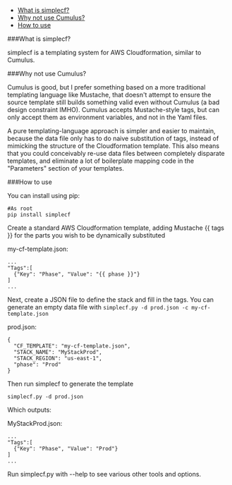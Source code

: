 - [What is simplecf?](#what-is-simplecf)
- [Why not use Cumulus?](#why-not-use-cumulus)
- [How to use](#how-to-use)

###What is simplecf?

simplecf is a templating system for AWS Cloudformation, similar to Cumulus.

###Why not use Cumulus?

Cumulus is good, but I prefer something based on a more traditional templating language like Mustache, that doesn't attempt to ensure the source template still builds something valid even without Cumulus (a bad design constraint IMHO).  Cumulus accepts Mustache-style tags, but can only accept them as environment variables, and not in the Yaml files.

A pure templating-language approach is simpler and easier to maintain, because the data file only has to do naive substitution of tags, instead of mimicking the structure of the Cloudformation template.  This also means that you could conceivably re-use data files between completely disparate templates, and eliminate a lot of boilerplate mapping code in the "Parameters" section of your templates.

###How to use

You can install using pip:

```
#As root
pip install simplecf
```

Create a standard AWS Cloudformation template, adding Mustache {{ tags }} for the parts you wish to be dynamically substituted

my-cf-template.json:

```
...
"Tags":[
  {"Key": "Phase", "Value": "{{ phase }}"}
]
...
```
Next, create a JSON file to define the stack and fill in the tags.  You can generate an empty data file with `simplecf.py -d prod.json -c my-cf-template.json`

prod.json:

```
{
  "CF_TEMPLATE": "my-cf-template.json",
  "STACK_NAME": "MyStackProd",
  "STACK_REGION": "us-east-1",
  "phase": "Prod"
}
```

Then run simplecf to generate the template

`simplecf.py -d prod.json`

Which outputs:

MyStackProd.json:

```
...
"Tags":[
  {"Key": "Phase", "Value": "Prod"}
]
...
```

Run simplecf.py with --help to see various other tools and options.
